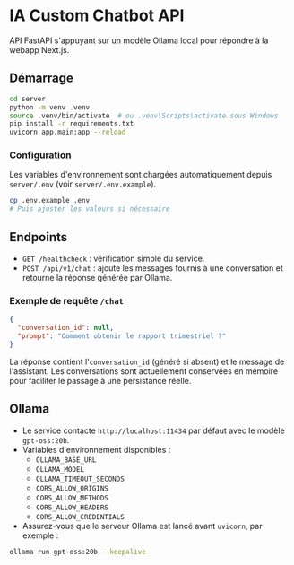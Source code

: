 # IA Custom Chatbot API

API FastAPI s'appuyant sur un modèle Ollama local pour répondre à la webapp Next.js.

## Démarrage

```bash
cd server
python -m venv .venv
source .venv/bin/activate  # ou .venv\Scripts\activate sous Windows
pip install -r requirements.txt
uvicorn app.main:app --reload
```

### Configuration

Les variables d'environnement sont chargées automatiquement depuis `server/.env` (voir `server/.env.example`).

```bash
cp .env.example .env
# Puis ajuster les valeurs si nécessaire
```

## Endpoints

- `GET /healthcheck` : vérification simple du service.
- `POST /api/v1/chat` : ajoute les messages fournis à une conversation et retourne la réponse générée par Ollama.

### Exemple de requête `/chat`

```json
{
  "conversation_id": null,
  "prompt": "Comment obtenir le rapport trimestriel ?"
}
```

La réponse contient l'`conversation_id` (généré si absent) et le message de l'assistant. Les conversations sont actuellement conservées en mémoire pour faciliter le passage à une persistance réelle.

## Ollama

- Le service contacte `http://localhost:11434` par défaut avec le modèle `gpt-oss:20b`.
- Variables d'environnement disponibles :
  - `OLLAMA_BASE_URL`
  - `OLLAMA_MODEL`
  - `OLLAMA_TIMEOUT_SECONDS`
  - `CORS_ALLOW_ORIGINS`
  - `CORS_ALLOW_METHODS`
  - `CORS_ALLOW_HEADERS`
  - `CORS_ALLOW_CREDENTIALS`
- Assurez-vous que le serveur Ollama est lancé avant `uvicorn`, par exemple :

```bash
ollama run gpt-oss:20b --keepalive
```
